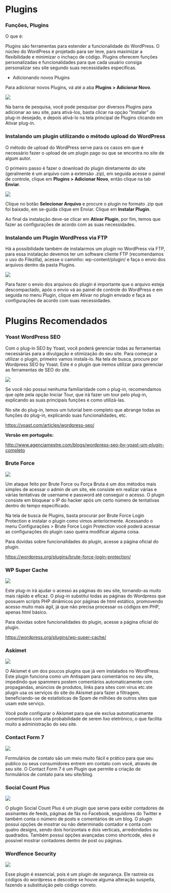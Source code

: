 # Plugins

### Funções, Plugins

O que é:

Plugins são ferramentas para estender a funcionalidade do WordPress. O núcleo do WordPress é projetado para ser leve, para maximizar a flexibilidade e minimizar o inchaço de código. Plugins oferecem funções personalizadas e funcionalidades para que cada usuário consiga personalizar seu site segundo suas necessidades específicas.

* Adicionando novos Plugins

Para adicionar novos Plugins, vá até a aba **Plugins > Adicionar Novo**.

![](plugin1.jpg)

Na barra de pesquisa, você pode pesquisar por diversos Plugins para adicionar ao seu site, para ativá-los, basta clicar na opção "Instalar" do plug-in desejado, e depois ativá-lo na tela principal de Plugins clicando em Ativar plug-in.

### Instalando um plugin utilizando o método upload do WordPress

O método de upload do WordPress serve para os casos em que é necessário fazer o upload de um plugin pago ou que se encontra no site de algum autor.

O primeiro passo é fazer o download do plugin diretamente do site (geralmente é um arquivo com a extensão .zip), em seguida acesse o painel de controle, clique em **Plugins > Adicionar Novo**, então clique na tab **Enviar**.

![](inst_plugin1.jpg)

Clique no botão **Selecionar Arquivo** e procure o plugin no formato .zip que foi baixado, em se-guida clique em Enviar. Clique em **Instalar Plugin**.

Ao final da instalação deve-se clicar em **Ativar Plugin**, por fim, temos que fazer as configurações de acordo com as suas necessidades.

### Instalando um Plugin WordPress via FTP

Há a possibilidade também de instalarmos um plugin no WordPress via FTP, para essa instalação devemos ter um software cliente FTP (recomendamos o uso do Filezilla), acesse o caminho: wp-content/plugin/ e faça o envio dos arquivos dentro da pasta Plugins.

![](plugin_inst.jpg)

Para fazer o envio dos arquivos do plugin é importante que o arquivo esteja descompactado, após o envio vá ao painel de controle do WordPress e em seguida no menu Plugin, clique em Ativar no plugin enviado e faça as configurações de acordo com suas necessidades.

# Plugins Recomendados
 
### Yoast WordPress SEO

Com o plug-in SEO by Yoast, você poderá gerenciar todas as ferramentas necessárias para a divulgação e otimização do seu site. Para começar a utilizar o plugin, primeiro vamos instalá-lo. Na tela de busca, procure por Wordpress SEO by Yoast. Este é o plugin que iremos utilizar para gerenciar as ferramentas de SEO do site.

![](seo_yoast.jpg)

Se você não possui nenhuma familiaridade com o plug-in, recomendamos que opte pela opção Iniciar Tour, que irá fazer um tour pelo plug-in, explicando as suas principais funções e como utilizá-las.

No site do plug-in, temos um tutorial bem completo que abrange todas as funções do plug-in, explicando suas funcionalidades, etc.

https://yoast.com/articles/wordpress-seo/

**Versão em português:**

http://www.agenciamestre.com/blogs/wordpress-seo-by-yoast-um-plugin-completo

### Brute Force

![](bruteforce.jpg)

Um ataque feito por Brute Force ou Força Bruta é um dos métodos mais simples de acessar o admin de um site, ele consiste em realizar várias e várias tentativas de username e password até conseguir o acesso. O plugin consiste em bloquear o IP do hacker após um certo número de tentativas dentro do tempo especificado.

Na tela de busca de Plugins, basta procurar por Brute Force Login Protection e instalar o plugin como vimos anteriormente.
Acessando o menu Configurações > Brute Force Login Protection você poderá acessar as configurações do plugin caso queira modificar alguma coisa.

Para dúvidas sobre funcionalidades do plugin, acesse a página oficial do plugin.

https://wordpress.org/plugins/brute-force-login-protection/

### WP Super Cache

![](wp_super_cache.jpg)

Este plug-in irá ajudar o acesso as páginas do seu site, tornando-as muito mais rápido e eficaz. O plug-in substitui todas as páginas do Wordpress que possuem scripts PHP dinâmicos por páginas de html estático, promovendo acesso muito mais ágil, já que não precisa processar os códigos em PHP, apenas html básico.

Para dúvidas sobre funcionalidades do plugin, acesse a página oficial do plugin.

https://wordpress.org/plugins/wp-super-cache/

### Askimet

![](askimet.jpg)

O Akismet é um dos poucos plugins que já vem instalados no WordPress. Este plugin funciona como um Antispam para comentários no seu site, impedindo que spammers postem comentários automaticamente com propagandas, anúncios de produtos, links para sites com vírus etc.ste plugin usa os serviços do site do Akismet para fazer a filtragem, beneficiando-se de estatísticas de Spam de milhões de outros sites que usam este serviço.

Você pode configurar o Akismet para que ele exclua automaticamente comentários com alta probabilidade de serem lixo eletrônico, o que facilita muito a administração do seu site.

### Contact Form 7

![](Contact-Form-7-WordPress-Plugin.jpg)

Formulários de contato são um meio muito fácil e prático para que seu publico ou seus consumidores entrem em contato com você, através de seu site. O Contact Form 7 é um Plugin que permite a criação de formulários de contato para seu site/blog.

### Social Count Plus

![](social_count_plus.jpg)

O plugin Social Count Plus é um plugin que serve para exibir contadores de assinantes de feeds, páginas de fãs no Facebook, seguidores do Twitter e também conta o número de posts e comentários de um blog.
O plugin possui opções de mostrar ou não determinado contador e conta com quatro designs, sendo dois horizontais e dois verticais, arredondados ou quadrados.
Também possui opções avançadas como shortcode, eles é possível mostrar contadores dentro de post ou páginas.

### Wordfence Security

![](wordfence-preview.png)

Esse plugin é essencial, pois é um plugin de segurança. Ele rastreia os códigos do wordpress e descobre se houve alguma alteração suspeita, fazendo a substituição pelo código correto.

